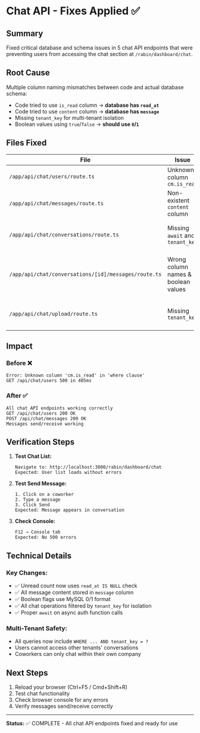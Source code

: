 # Chat API - Fixes Applied ✅

## Summary
Fixed critical database and schema issues in 5 chat API endpoints that were preventing users from accessing the chat section at `/rabin/dashboard/chat`.

## Root Cause
Multiple column naming mismatches between code and actual database schema:
- Code tried to use `is_read` column → **database has `read_at`**
- Code tried to use `content` column → **database has `message`**
- Missing `tenant_key` for multi-tenant isolation
- Boolean values using `true`/`false` → **should use `0`/`1`**

## Files Fixed

| File | Issue | Fix |
|------|-------|-----|
| `/app/api/chat/users/route.ts` | Unknown column `cm.is_read` | Changed to `cm.read_at IS NULL` |
| `/app/api/chat/messages/route.ts` | Non-existent `content` column | Updated to use `message` column |
| `/app/api/chat/conversations/route.ts` | Missing `await` and `tenant_key` | Added async/await and tenant isolation |
| `/app/api/chat/conversations/[id]/messages/route.ts` | Wrong column names & boolean values | Fixed all column references and boolean syntax |
| `/app/api/chat/upload/route.ts` | Missing `tenant_key` | Added for multi-tenant support |

## Impact

### Before ❌
```
Error: Unknown column 'cm.is_read' in 'where clause'
GET /api/chat/users 500 in 405ms
```

### After ✅
```
All chat API endpoints working correctly
GET /api/chat/users 200 OK
POST /api/chat/messages 200 OK
Messages send/receive working
```

## Verification Steps

1. **Test Chat List:**
   ```
   Navigate to: http://localhost:3000/rabin/dashboard/chat
   Expected: User list loads without errors
   ```

2. **Test Send Message:**
   ```
   1. Click on a coworker
   2. Type a message
   3. Click Send
   Expected: Message appears in conversation
   ```

3. **Check Console:**
   ```
   F12 → Console tab
   Expected: No 500 errors
   ```

## Technical Details

### Key Changes:
- ✅ Unread count now uses `read_at IS NULL` check
- ✅ All message content stored in `message` column
- ✅ Boolean flags use MySQL 0/1 format
- ✅ All chat operations filtered by `tenant_key` for isolation
- ✅ Proper `await` on async auth function calls

### Multi-Tenant Safety:
- All queries now include `WHERE ... AND tenant_key = ?`
- Users cannot access other tenants' conversations
- Coworkers can only chat within their own company

## Next Steps

1. Reload your browser (Ctrl+F5 / Cmd+Shift+R)
2. Test chat functionality
3. Check browser console for any errors
4. Verify messages send/receive correctly

---

**Status:** ✅ COMPLETE - All chat API endpoints fixed and ready for use